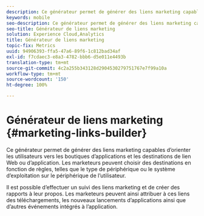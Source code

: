 ```yaml
---
description: Ce générateur permet de générer des liens marketing capables d’orienter les utilisateurs vers les boutiques d’applications et les destinations de lien Web ou d’application. Les marketeurs peuvent choisir des destinations en fonction de règles, telles que le type de périphérique ou le système d’exploitation sur le périphérique de l’utilisateur.
keywords: mobile
seo-description: Ce générateur permet de générer des liens marketing capables d’orienter les utilisateurs vers les boutiques d’applications et les destinations de lien Web ou d’application. Les marketeurs peuvent choisir des destinations en fonction de règles, telles que le type de périphérique ou le système d’exploitation sur le périphérique de l’utilisateur.
seo-title: Générateur de liens marketing
solution: Experience Cloud,Analytics
title: Générateur de liens marketing
topic-fix: Metrics
uuid: 94906393-ffa5-47a6-89f6-1c812bad34af
exl-id: f7cdaec3-e8a3-4782-bbb6-d5e011e4493b
translation-type: tm+mt
source-git-commit: 4c2a255b343128d2904530279751767e7f99a10a
workflow-type: tm+mt
source-wordcount: '150'
ht-degree: 100%

---
```


# Générateur de liens marketing {#marketing-links-builder}

Ce générateur permet de générer des liens marketing capables d’orienter les utilisateurs vers les boutiques d’applications et les destinations de lien Web ou d’application. Les marketeurs peuvent choisir des destinations en fonction de règles, telles que le type de périphérique ou le système d’exploitation sur le périphérique de l’utilisateur.

Il est possible d’effectuer un suivi des liens marketing et de créer des rapports à leur propos. Les marketeurs peuvent ainsi attribuer à ces liens des téléchargements, les nouveaux lancements d’applications ainsi que d’autres événements intégrés à l’application.
